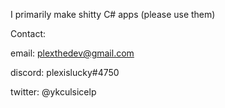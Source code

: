 I primarily make shitty C# apps (please use them)

Contact:

  email: plexthedev@gmail.com
  
  discord: plexislucky#4750
  
  twitter: @ykculsicelp
